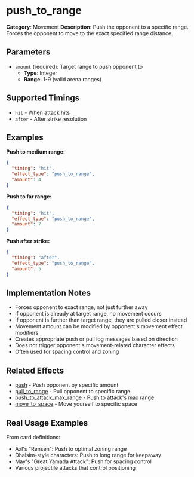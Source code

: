 # push_to_range

**Category**: Movement
**Description**: Push the opponent to a specific range. Forces the opponent to move to the exact specified range distance.

## Parameters

- `amount` (required): Target range to push opponent to
  - **Type**: Integer
  - **Range**: 1-9 (valid arena ranges)

## Supported Timings

- `hit` - When attack hits
- `after` - After strike resolution

## Examples

**Push to medium range:**
```json
{
  "timing": "hit",
  "effect_type": "push_to_range",
  "amount": 4
}
```

**Push to far range:**
```json
{
  "timing": "hit",
  "effect_type": "push_to_range",
  "amount": 7
}
```

**Push after strike:**
```json
{
  "timing": "after",
  "effect_type": "push_to_range",
  "amount": 5
}
```

## Implementation Notes

- Forces opponent to exact range, not just further away
- If opponent is already at target range, no movement occurs
- If opponent is further than target range, they are pulled closer instead
- Movement amount can be modified by opponent's movement effect modifiers
- Creates appropriate push or pull log messages based on direction
- Does not trigger opponent's movement-related character effects
- Often used for spacing control and zoning

## Related Effects

- [push](push.md) - Push opponent by specific amount
- [pull_to_range](pull_to_range.md) - Pull opponent to specific range
- [push_to_attack_max_range](push_to_attack_max_range.md) - Push to attack's max range
- [move_to_space](move_to_space.md) - Move yourself to specific space

## Real Usage Examples

From card definitions:
- Axl's "Rensen": Push to optimal zoning range
- Dhalsim-style characters: Push to long range for keepaway
- May's "Great Yamada Attack": Push for spacing control
- Various projectile attacks that control positioning